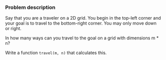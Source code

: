 ### Problem description
Say that you are a traveler on a 2D grid. You begin in the top-left
corner and your goal is to travel to the bottom-right corner.
You may only move down or right.

In how many ways can you travel to the goal on a grid with
dimensions m * n?

Write a function `travel(m, n)` that calculates this.